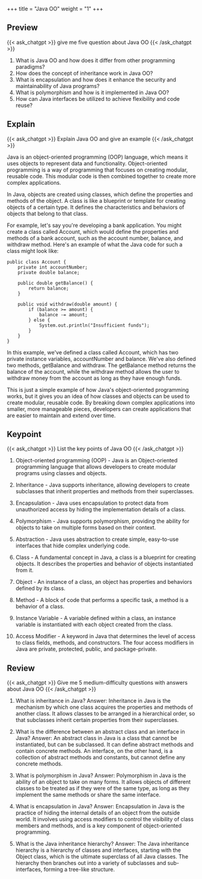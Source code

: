 +++
title = "Java OO"
weight = "1"
+++
## Preview
{{< ask_chatgpt >}}
give me five question about Java OO
{{< /ask_chatgpt >}}



1. What is Java OO and how does it differ from other programming paradigms?
2. How does the concept of inheritance work in Java OO?
3. What is encapsulation and how does it enhance the security and maintainability of Java programs?
4. What is polymorphism and how is it implemented in Java OO?
5. How can Java interfaces be utilized to achieve flexibility and code reuse?   

## Explain
{{< ask_chatgpt >}}
Explain Java OO and give an example
{{< /ask_chatgpt >}}



Java is an object-oriented programming (OOP) language, which means it uses objects to represent data and functionality. Object-oriented programming is a way of programming that focuses on creating modular, reusable code. This modular code is then combined together to create more complex applications.

In Java, objects are created using classes, which define the properties and methods of the object. A class is like a blueprint or template for creating objects of a certain type. It defines the characteristics and behaviors of objects that belong to that class.

For example, let's say you're developing a bank application. You might create a class called Account, which would define the properties and methods of a bank account, such as the account number, balance, and withdraw method. Here's an example of what the Java code for such a class might look like:

```
public class Account {
    private int accountNumber;
    private double balance;

    public double getBalance() {
        return balance;
    }

    public void withdraw(double amount) {
        if (balance >= amount) {
            balance -= amount;
        } else {
            System.out.println("Insufficient funds");
        }
    }
}
```

In this example, we've defined a class called Account, which has two private instance variables, accountNumber and balance. We've also defined two methods, getBalance and withdraw. The getBalance method returns the balance of the account, while the withdraw method allows the user to withdraw money from the account as long as they have enough funds.

This is just a simple example of how Java's object-oriented programming works, but it gives you an idea of how classes and objects can be used to create modular, reusable code. By breaking down complex applications into smaller, more manageable pieces, developers can create applications that are easier to maintain and extend over time.   

## Keypoint
{{< ask_chatgpt >}}
List the key points of Java OO
{{< /ask_chatgpt >}}



1. Object-oriented programming (OOP) - Java is an Object-oriented programming language that allows developers to create modular programs using classes and objects.

2. Inheritance - Java supports inheritance, allowing developers to create subclasses that inherit properties and methods from their superclasses.

3. Encapsulation - Java uses encapsulation to protect data from unauthorized access by hiding the implementation details of a class.

4. Polymorphism - Java supports polymorphism, providing the ability for objects to take on multiple forms based on their context.

5. Abstraction - Java uses abstraction to create simple, easy-to-use interfaces that hide complex underlying code.

6. Class - A fundamental concept in Java, a class is a blueprint for creating objects. It describes the properties and behavior of objects instantiated from it.

7. Object - An instance of a class, an object has properties and behaviors defined by its class.

8. Method - A block of code that performs a specific task, a method is a behavior of a class.

9. Instance Variable - A variable defined within a class, an instance variable is instantiated with each object created from the class.

10. Access Modifier - A keyword in Java that determines the level of access to class fields, methods, and constructors. The four access modifiers in Java are private, protected, public, and package-private.   

## Review
{{< ask_chatgpt >}}
Give me 5 medium-difficulty questions with answers about Java OO
{{< /ask_chatgpt >}}



1. What is inheritance in Java?
Answer: Inheritance in Java is the mechanism by which one class acquires the properties and methods of another class. It allows classes to be arranged in a hierarchical order, so that subclasses inherit certain properties from their superclasses.

2. What is the difference between an abstract class and an interface in Java?
Answer: An abstract class in Java is a class that cannot be instantiated, but can be subclassed. It can define abstract methods and contain concrete methods. An interface, on the other hand, is a collection of abstract methods and constants, but cannot define any concrete methods.

3. What is polymorphism in Java?
Answer: Polymorphism in Java is the ability of an object to take on many forms. It allows objects of different classes to be treated as if they were of the same type, as long as they implement the same methods or share the same interface.

4. What is encapsulation in Java?
Answer: Encapsulation in Java is the practice of hiding the internal details of an object from the outside world. It involves using access modifiers to control the visibility of class members and methods, and is a key component of object-oriented programming.

5. What is the Java inheritance hierarchy?
Answer: The Java inheritance hierarchy is a hierarchy of classes and interfaces, starting with the Object class, which is the ultimate superclass of all Java classes. The hierarchy then branches out into a variety of subclasses and sub-interfaces, forming a tree-like structure.   

